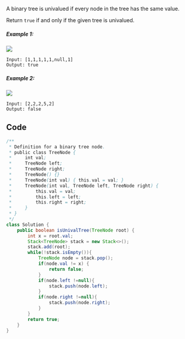 A binary tree is univalued if every node in the tree has the same value.

Return `true` if and only if the given tree is univalued.


##### Example 1:
![](https://assets.leetcode.com/uploads/2018/12/28/unival_bst_1.png)

```
Input: [1,1,1,1,1,null,1]
Output: true
```

##### Example 2:
![](https://assets.leetcode.com/uploads/2018/12/28/unival_bst_2.png)

```
Input: [2,2,2,5,2]
Output: false
```

## Code
```java
/**
 * Definition for a binary tree node.
 * public class TreeNode {
 *     int val;
 *     TreeNode left;
 *     TreeNode right;
 *     TreeNode() {}
 *     TreeNode(int val) { this.val = val; }
 *     TreeNode(int val, TreeNode left, TreeNode right) {
 *         this.val = val;
 *         this.left = left;
 *         this.right = right;
 *     }
 * }
 */
class Solution {
    public boolean isUnivalTree(TreeNode root) {
        int x = root.val;
        Stack<TreeNode> stack = new Stack<>();
        stack.add(root);
        while(!stack.isEmpty()){
            TreeNode node = stack.pop();
            if(node.val != x) {
                return false;
            }
            if(node.left !=null){
                stack.push(node.left);
            }
            if(node.right !=null){
                stack.push(node.right);
            }
        }
        return true;
    }
}
```

